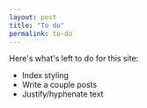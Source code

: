```yaml
---
layout: post
title: "To do"
permalink: to-do
---
```


Here's what's left to do for this site:

 * Index styling
 * Write a couple posts
 * Justify/hyphenate text